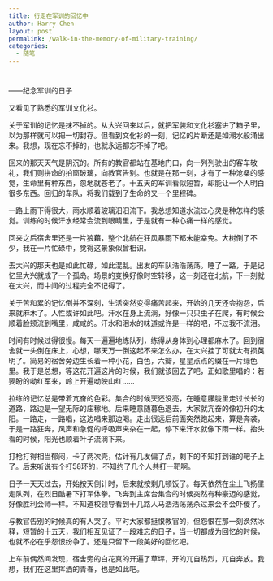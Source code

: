 ```yaml
---
title: 行走在军训的回忆中
author: Harry Chen
layout: post
permalink: /walk-in-the-memory-of-military-training/
categories:
  - 随笔
---
```

# 

——纪念军训的日子

又看见了熟悉的军训文化衫。

关于军训的记忆是抹不掉的。从大兴回来以后，就把军装和文化衫塞进了箱子里，以为那样就可以把一切封存。但看到文化衫的一刻，记忆的片断还是如潮水般涌出来。我想，现在忘不掉的，也就永远都忘不掉了吧。

回来的那天天气是阴沉的。所有的教官都站在基地门口，向一列列驶出的客车敬礼，我们则拼命的拍窗玻璃，向教官告别。也就是在那一刻，才有了一种沧桑的感觉，生命里有种东西，忽地就苍老了。十五天的军训看似短暂，却能让一个人明白很多东西。回归的车队，将我们载到了生命的又一个里程碑。

一路上雨下得很大，雨水顺着玻璃汩汩流下。我总想知道水流过心灵是种怎样的感觉。训练的时候汗水经常会流到眼睛里，于是就有一种心痛一样的感觉。

回来之后宿舍里还是一片狼藉，整个北航在狂风暴雨下都未能幸免。大树倒了不少，我在一片忙碌中，觉得这景象似曾相识。

去大兴的那天也是如此忙碌，如此混乱。出发的车队浩浩荡荡。睡了一路，于是记忆里大兴就成了一个孤岛。场景的变换好像时空转移，这一刻还在北航，下一刻就在大兴，而中间的过程完全不记得了。

关于苦和累的记忆倒并不深刻，生活突然变得痛苦起来，开始的几天还会抱怨，后来就麻木了。人性或许如此吧。汗水在身上流淌，好像一只只虫子在爬，有时候会顺着脸颊流到嘴里，咸咸的。汗水和泪水的味道或许是一样的吧，不过我不流泪。

时间有时候过得很慢。每天一遍遍地练队列，练得从身体到心理都麻木了。回到宿舍就一头倒在床上，心想，哪天万一倒这起不来怎么办，在大兴挂了可就太有损英明了。简易的宿舍旁边生长着一种小花，白色，六瓣，星星点点的缀在一片绿色里。我于是总想，等这花开遍这片的时候，我们就该回去了吧，正如歌里唱的：若要盼的呦红军来，岭上开遍呦映山红……

拉练的记忆总是带着亢奋的色彩。集合的时候天还没亮，在睡意朦胧里走过长长的道路，路边是一望无际的庄稼地。后来睡意随暮色退去，大家就亢奋的像初升的太阳。一路走，一路唱，这边唱来那边喝。走出很远后前面突然跑起来，算是奔袭，于是一路狂奔，风声和急促的呼吸声夹杂在一起，停下来汗水就像下雨一样。抬头看的时候，阳光也顺着叶子流淌下来。

打枪打得相当郁闷，卡了两次壳，估计有几发偏了点，剩下的不知打到谁的靶子上了。后来听说有个打58环的，不知约了几个人共打一靶啊。

日子一天天过去，开始按天倒计时，后来就按剩几顿饭了。每天依然在尘土飞扬里走队列，在烈日酷暑下打军体拳。飞奔到主席台集合的时候突然有种豪迈的感觉，好像胜利会师一样。不知道校领导看到十几路人马浩浩荡荡杀过来会不会吓傻了。

与教官告别的时候真的有人哭了。平时大家都挺恨教官的，但怨恨在那一刻涣然冰释，短暂的十五天，我们相互见证了一段难忘的日子，当一切都成为回忆的时候，也就不必在乎怨恨纷争了。还是只留下一段美好的回忆吧。

上车前偶然间发现，宿舍旁的白花真的开遍了草坪，开的兀自热烈，兀自奔放。我想，我们在这里挥洒的青春，也是如此吧。